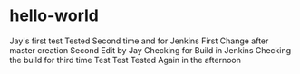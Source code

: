 # hello-world
Jay's first test
Tested Second time and for Jenkins
First Change after master creation
Second Edit by Jay
Checking for Build in Jenkins
Checking the build for third time
Test Test
Tested Again in the afternoon
